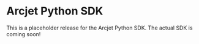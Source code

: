 # Arcjet Python SDK

This is a placeholder release for the Arcjet Python SDK. The actual SDK is
coming soon!
